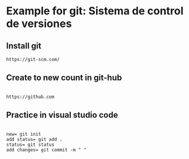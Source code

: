 # Example for git: Sistema de control de versiones

## Install git

```
https://git-scm.com/

```

## Create to new count in git-hub

```

https://github.com
```

## Practice in visual studio code
```

new= git init
add status= git add .
status= git status
add changes= git commit -m " "

